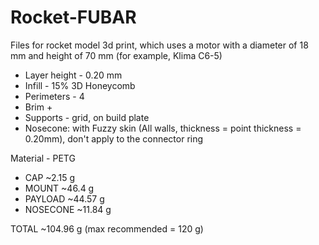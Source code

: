 # Rocket-FUBAR
Files for rocket model 3d print, which uses a motor with a diameter of 18 mm and height of 70 mm (for example, Klima C6-5)

- Layer height - 0.20 mm
- Infill - 15% 3D Honeycomb
- Perimeters - 4
- Brim +
- Supports - grid, on build plate
- Nosecone: with Fuzzy skin (All walls, thickness = point thickness = 0.20mm), don't apply to the connector ring

Material - PETG
- CAP ~2.15 g
- MOUNT ~46.4 g
- PAYLOAD ~44.57 g
- NOSECONE ~11.84 g

TOTAL ~104.96 g (max recommended = 120 g)

